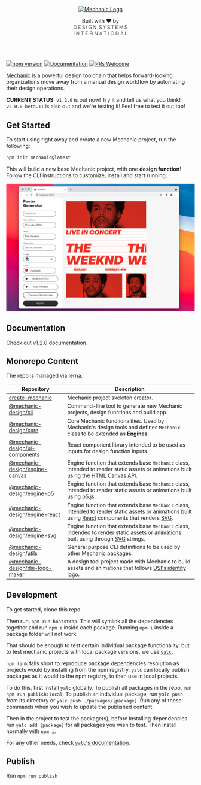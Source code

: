 <p align="center">
  <a href="https://mechanic.design/">
    <img alt="Mechanic Logo" src="https://raw.githubusercontent.com/designsystemsinternational/mechanic/main/doc/logo.gif" width="600"
    >
  </a>
</p>
<p align="center">Built with ❤️ by <br/><a href="https://designsystems.international/">
  <img width="150" alt="logo" src="https://raw.githubusercontent.com/designsystemsinternational/mechanic/main/doc/dsi_logo.png">
</a></p><br/><br/>



[![npm version](https://img.shields.io/npm/v/@mechanic-design/core.svg?style=for-the-badge&color=201ed2&labelColor=ed4600)](https://www.npmjs.com/package/@mechanic-design/core) [![Documentation](https://img.shields.io/badge/docs-v2.0.0.beta.9-red.svg?style=for-the-badge&color=201ed2&labelColor=ed4600)](https://mechanic.design/) [![PRs Welcome](https://img.shields.io/badge/PRs-welcome-red.svg?style=for-the-badge&color=201ed2&labelColor=ed4600)](https://github.com/designsystemsinternational/mechanic/pulls)

[Mechanic](https://mechanic.design/) is a powerful design toolchain that helps forward-looking organizations move away from a manual design workflow by automating their design operations. 

**CURRENT STATUS**: `v1.2.0` is out now! Try it and tell us what you think! `v2.0.0-beta.11` is also out and we're testing it! Feel free to test it out too!

## Get Started

To start using right away and create a new Mechanic project, run the following:

```bash
npm init mechanic@latest
```

This will build a new base Mechanic project, with one **design function**! Follow the CLI instructions to customize, install and start running.

<p align="center">
  <img alt="Mechanic App Screenshot" src="https://raw.githubusercontent.com/designsystemsinternational/mechanic/master/doc/screenshot.png" width="600">
</p>

## Documentation

Check out [v1.2.0 documentation](https://mechanic.design/docs/v1.2.0).

## Monorepo Content

The repo is managed via [lerna](https://github.com/lerna/lerna).

| Repository                                                 | Description                                                                                                                                                                                                                        |
| ---------------------------------------------------------- | ---------------------------------------------------------------------------------------------------------------------------------------------------------------------------------------------------------------------------------- |
| [create-mechanic](packages/create-mechanic)                | Mechanic project skeleton creator.                                                                                                                                                                                                 |
| [@mechanic-design/cli](packages/cli)                       | Command-line tool to generate new Mechanic projects, design functions and build app.                                                                                                                                               |
| [@mechanic-design/core](packages/core)                     | Core Mechanic functionalities. Used by Mechanic's design tools and defines `Mechanic` class to be extended as **Engines**.                                                                                                         |
| [@mechanic-design/ui-components](packages/ui-components)   | React component library intended to be used as inputs for design function inputs.                                                                                                                                                  |
| [@mechanic-design/engine-canvas](packages/engine-canvas)   | Engine function that extends base `Mechanic` class, intended to render static assets or animations built using the [HTML Canvas API](https://developer.mozilla.org/en-US/docs/Web/API/Canvas_API).                                 |
| [@mechanic-design/engine-p5](packages/engine-p5)           | Engine function that extends base `Mechanic` class, intended to render static assets or animations built using [p5.js](https://p5js.org/).                                                                                         |
| [@mechanic-design/engine-react](packages/engine-react)     | Engine function that extends base `Mechanic` class, intended to render static assets or animations built using [React](https://reactjs.org/) components that renders [SVG](https://developer.mozilla.org/en-US/docs/Glossary/SVG). |
| [@mechanic-design/engine-svg](packages/engine-svg)         | Engine function that extends base `Mechanic` class, indended to render static assets or animations built using through [SVG](https://developer.mozilla.org/en-US/docs/Glossary/SVG) strings.                                       |
| [@mechanic-design/utils](packages/utils)                   | General purpose CLI definitions to be used by other Mechanic packages.                                                                                                                                                             |
| [@mechanic-design/dsi-logo-maker](packages/dsi-logo-maker) | A design tool project made with Mechanic to build assets and animations that follows [DSI's identity logo](https://designsystems.international/).                                                                                  |

## Development

To get started, clone this repo.

Then run, `npm run bootstrap`. This will symlink all the dependencies together and run `npm i` inside each package. Running `npm i` inside a package folder will not work.

That should be enough to test certain individual package functionality, but to test mechanic projects with local package versions, we use [`yalc`](https://github.com/wclr/yalc).

`npm link` falls short to reproduce package dependencies resolution as projects would by installing from the npm registry. `yalc` can locally publish packages as it would to the npm registry, to then use in local projects.

To do this, first install `yalc` globally.
To publish all packages in the repo, run `npm run publish:local`. To publish an individual package, run `yalc push` from its directory or `yalc push ./packages/[package]`. Run any of these commands when you wish to update the published content.

Then in the project to test the package(s), before installing dependencies run `yalc add [package]` for all packages you wish to test. Then install normally with `npm i`.

For any other needs, check [`yalc`'s documentation](https://github.com/wclr/yalc).

## Publish

Run `npm run publish`
